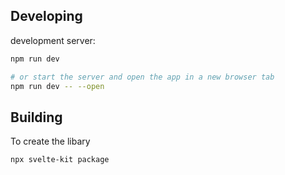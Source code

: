 ## Developing

development server:

```bash
npm run dev

# or start the server and open the app in a new browser tab
npm run dev -- --open
```

## Building

To create the libary

```bash
npx svelte-kit package
```

